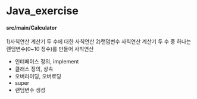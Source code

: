 # Java_exercise

#### src/main/Calculator
1)사칙연산 계산기
두 수에 대한 사칙연산
2)랜덤변수 사칙연산 계산기
두 수 중 하나는 랜덤변수(0~10 정수)를 만들어 사칙연산
- 인터페이스 정의, implement
- 클래스 정의, 상속
- 오버라이딩, 오버로딩
- super
- 랜덤변수 생성
